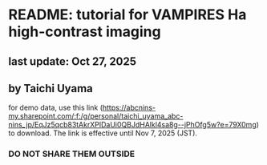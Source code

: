 # README: tutorial for VAMPIRES Ha high-contrast imaging
## last update: Oct 27, 2025
## by Taichi Uyama

for demo data, use this link (https://abcnins-my.sharepoint.com/:f:/g/personal/taichi_uyama_abc-nins_jp/EqJz5qcb83tAkrXPIDaUi0QBJdHAlkl4sa8g--jPhOfg5w?e=79X0mg) to download. The link is effective until Nov 7, 2025 (JST).
### DO NOT SHARE THEM OUTSIDE ###
